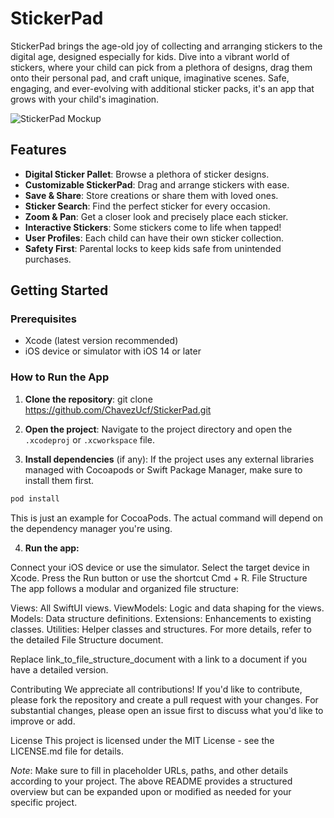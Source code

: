# StickerPad

StickerPad brings the age-old joy of collecting and arranging stickers to the digital age, designed especially for kids. Dive into a vibrant world of stickers, where your child can pick from a plethora of designs, drag them onto their personal pad, and craft unique, imaginative scenes. Safe, engaging, and ever-evolving with additional sticker packs, it's an app that grows with your child's imagination.

![StickerPad Mockup](path_to_mockup_image.png) 

## Features

- **Digital Sticker Pallet**: Browse a plethora of sticker designs.
- **Customizable StickerPad**: Drag and arrange stickers with ease.
- **Save & Share**: Store creations or share them with loved ones.
- **Sticker Search**: Find the perfect sticker for every occasion.
- **Zoom & Pan**: Get a closer look and precisely place each sticker.
- **Interactive Stickers**: Some stickers come to life when tapped!
- **User Profiles**: Each child can have their own sticker collection.
- **Safety First**: Parental locks to keep kids safe from unintended purchases.

## Getting Started

### Prerequisites

- Xcode (latest version recommended)
- iOS device or simulator with iOS 14 or later

### How to Run the App

1. **Clone the repository**:
git clone https://github.com/ChavezUcf/StickerPad.git

2. **Open the project**:
Navigate to the project directory and open the `.xcodeproj` or `.xcworkspace` file.
3. **Install dependencies** (if any):
If the project uses any external libraries managed with Cocoapods or Swift Package Manager, make sure to install them first.
```bash
pod install
```
This is just an example for CocoaPods. The actual command will depend on the dependency manager you're using.

4. **Run the app:**

Connect your iOS device or use the simulator.
Select the target device in Xcode.
Press the Run button or use the shortcut Cmd + R.
File Structure
The app follows a modular and organized file structure:

Views: All SwiftUI views.
ViewModels: Logic and data shaping for the views.
Models: Data structure definitions.
Extensions: Enhancements to existing classes.
Utilities: Helper classes and structures.
For more details, refer to the detailed File Structure document.

Replace link_to_file_structure_document with a link to a document if you have a detailed version.

Contributing
We appreciate all contributions! If you'd like to contribute, please fork the repository and create a pull request with your changes. For substantial changes, please open an issue first to discuss what you'd like to improve or add.

License
This project is licensed under the MIT License - see the LICENSE.md file for details.

*Note*: Make sure to fill in placeholder URLs, paths, and other details according to your project. The above README provides a structured overview but can be expanded upon or modified as needed for your specific project.